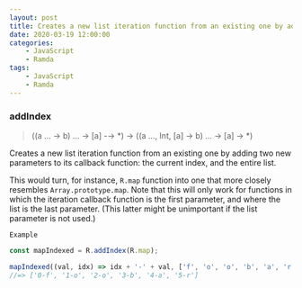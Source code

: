 ```yaml
---
layout: post
title: Creates a new list iteration function from an existing one by adding two new parameters to its callback function
date: 2020-03-19 12:00:00
categories:
    - JavaScript
    - Ramda
tags:
    - JavaScript
    - Ramda
---
```


### addIndex

> ((a … → b) … → [a] -→ *) → ((a …, Int, [a] → b) … → [a] → *)

Creates a new list iteration function from an existing one by adding two new parameters to its callback function: the current index, and the entire list.

This would turn, for instance, `R.map` function into one that more closely resembles `Array.prototype.map`. Note that this will only work for functions in which the iteration callback function is the first parameter, and where the list is the last parameter. (This latter might be unimportant if the list parameter is not used.)

`Example`

```js
const mapIndexed = R.addIndex(R.map);

mapIndexed((val, idx) => idx + '-' + val, ['f', 'o', 'o', 'b', 'a', 'r']);
//=> ['0-f', '1-o', '2-o', '3-b', '4-a', '5-r']
```